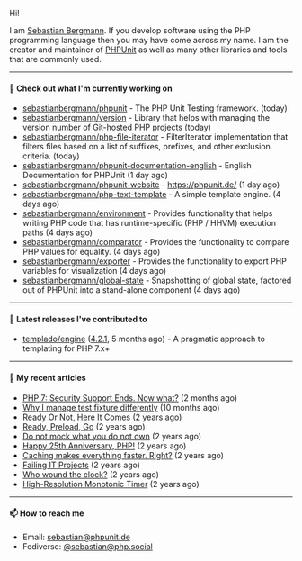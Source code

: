 Hi!

I am [Sebastian Bergmann](https://sebastian-bergmann.de/). If you develop software using the PHP programming language then you may have come across my name. I am the creator and maintainer of [PHPUnit](https://phpunit.de/) as well as many other libraries and tools that are commonly used.

---

#### 👷 Check out what I'm currently working on

- [sebastianbergmann/phpunit](https://github.com/sebastianbergmann/phpunit) - The PHP Unit Testing framework. (today)
- [sebastianbergmann/version](https://github.com/sebastianbergmann/version) - Library that helps with managing the version number of Git-hosted PHP projects (today)
- [sebastianbergmann/php-file-iterator](https://github.com/sebastianbergmann/php-file-iterator) - FilterIterator implementation that filters files based on a list of suffixes, prefixes, and other exclusion criteria. (today)
- [sebastianbergmann/phpunit-documentation-english](https://github.com/sebastianbergmann/phpunit-documentation-english) - English Documentation for PHPUnit (1 day ago)
- [sebastianbergmann/phpunit-website](https://github.com/sebastianbergmann/phpunit-website) - https://phpunit.de/ (1 day ago)
- [sebastianbergmann/php-text-template](https://github.com/sebastianbergmann/php-text-template) - A simple template engine. (4 days ago)
- [sebastianbergmann/environment](https://github.com/sebastianbergmann/environment) - Provides functionality that helps writing PHP code that has runtime-specific (PHP / HHVM) execution paths (4 days ago)
- [sebastianbergmann/comparator](https://github.com/sebastianbergmann/comparator) - Provides the functionality to compare PHP values for equality. (4 days ago)
- [sebastianbergmann/exporter](https://github.com/sebastianbergmann/exporter) - Provides the functionality to export PHP variables for visualization (4 days ago)
- [sebastianbergmann/global-state](https://github.com/sebastianbergmann/global-state) - Snapshotting of global state, factored out of PHPUnit into a stand-alone component (4 days ago)

---

#### 🔭 Latest releases I've contributed to

- [templado/engine](https://github.com/templado/engine) ([4.2.1](https://github.com/templado/engine/releases/tag/4.2.1), 5 months ago) - A pragmatic approach to templating for PHP 7.x&#43;

---

#### 📜 My recent articles

- [PHP 7: Security Support Ends. Now what?](https://thephp.cc/articles/php-7-security-support-ends-now-what) (2 months ago)
- [Why I manage test fixture differently](https://thephp.cc/articles/why-i-manage-test-fixture-differently) (10 months ago)
- [Ready Or Not, Here It Comes](https://thephp.cc/articles/ready-or-not-here-it-comes) (2 years ago)
- [Ready, Preload, Go](https://thephp.cc/articles/ready-preload-go) (2 years ago)
- [Do not mock what you do not own](https://thephp.cc/articles/do-not-mock-what-you-do-not-own) (2 years ago)
- [Happy 25th Anniversary, PHP!](https://thephp.cc/articles/happy-25th-anniversary-php) (2 years ago)
- [Caching makes everything faster. Right?](https://thephp.cc/articles/caching-makes-everything-faster-right) (2 years ago)
- [Failing IT Projects](https://thephp.cc/articles/failing-it-projects) (2 years ago)
- [Who wound the clock?](https://thephp.cc/articles/who-wound-the-clock) (2 years ago)
- [High-Resolution Monotonic Timer](https://thephp.cc/articles/high-resolution-monotonic-timer) (2 years ago)

---

#### 📫 How to reach me

- Email: [sebastian@phpunit.de](mailto://sebastian@phpunit.de)
- Fediverse: [@sebastian@php.social](https://phpc.social/@sebastian)

